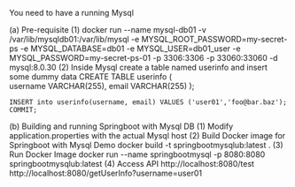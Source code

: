You need to have a running Mysql

(a) Pre-requisite 
(1) docker run --name mysql-db01 -v /var/lib/mysqldb01:/var/lib/mysql -e MYSQL_ROOT_PASSWORD=my-secret-ps -e MYSQL_DATABASE=db01 -e MYSQL_USER=db01_user -e MYSQL_PASSWORD=my-secret-ps-01 -p 3306:3306 -p 33060:33060 -d mysql:8.0.30
(2) Inside Mysql create a table named userinfo and insert some dummy data
    CREATE TABLE userinfo (  
        username VARCHAR(255),
        email VARCHAR(255)
    );


    INSERT into userinfo(username, email) VALUES ('user01','foo@bar.baz');
    COMMIT;


(b) Building and running Springboot with Mysql DB
(1) Modify application.properties with the actual Mysql host
(2) Build Docker image for Springboot with Mysql Demo 
    docker build -t springbootmysqlub:latest .
(3) Run Docker Image
    docker run --name springbootmysql -p 8080:8080 springbootmysqlub:latest
(4) Access API
    http://localhost:8080/test
    http://localhost:8080/getUserInfo?username=user01